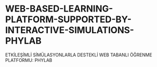 # WEB-BASED-LEARNING-PLATFORM-SUPPORTED-BY-INTERACTIVE-SIMULATIONS-PHYLAB
ETKİLEŞİMLİ SİMÜLASYONLARLA DESTEKLİ WEB TABANLI ÖĞRENME PLATFORMU:  PHYLAB
